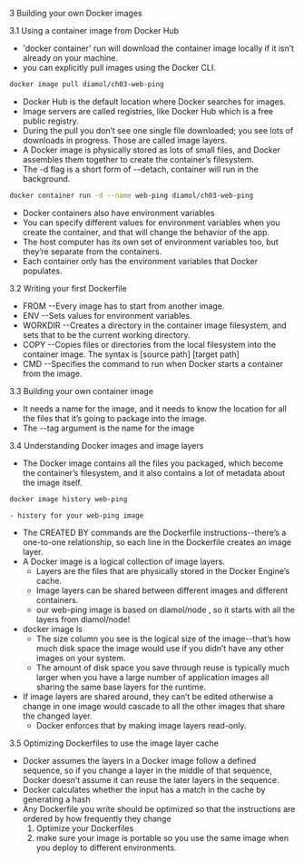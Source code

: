 3 Building your own Docker images

3.1 Using a container image from Docker Hub
  - 'docker container' run will download the container image locally if it isn’t already on your machine.
  - you can explicitly pull images using the Docker CLI.
  ```bash
  docker image pull diamol/ch03-web-ping

  ```
  - Docker Hub is the default location where Docker searches for images.
  - Image servers are called registries, like Docker Hub which is a free public registry.
  - During the pull you don’t see one single file downloaded; you see lots of downloads in progress. Those are called image layers.
  - A Docker image is physically stored as lots of small files, and Docker assembles them together to create the container’s filesystem.
  - The -d flag is a short form of --detach, container will run in the background.
  ```bash
  docker container run -d --name web-ping diamol/ch03-web-ping
  ```
  - Docker containers also have environment variables
  - You can specify different values for environment variables when you create the container, and that will change the behavior of the app.
  - The host computer has its own set of environment variables too, but they’re separate from the containers.
  - Each container only has the environment variables that Docker populates.

3.2 Writing your first Dockerfile
  - FROM --Every image has to start from another image.
  - ENV --Sets values for environment variables.
  - WORKDIR --Creates a directory in the container image filesystem, and sets that to be the current working directory.
  - COPY --Copies files or directories from the local filesystem into the container image. The syntax is [source path] [target path]
  - CMD --Specifies the command to run when Docker starts a container from the image.

3.3 Building your own container image
  - It needs a name for the image, and it needs to know the location for all the files that it’s going to package into the image.
  - The --tag argument is the name for the image

3.4 Understanding Docker images and image layers
  - The Docker image contains all the files you packaged, which become the container’s filesystem, and it also contains a lot of metadata about the image itself.
  ```bash
  docker image history web-ping
  ```
    - history for your web-ping image
  - The CREATED BY commands are the Dockerfile instructions--there’s a one-to-one relationship, so each line in the Dockerfile creates an image layer.
  - A Docker image is a logical collection of image layers.
    - Layers are the files that are physically stored in the Docker Engine’s cache.
    - Image layers can be shared between different images and different containers.
    - our web-ping image is based on diamol/node , so it starts with all the layers from diamol/node!
  - docker image ls
    - The size column you see is the logical size of the image--that’s how much disk space the image would use if you didn’t have any other images on your system.
    - The amount of disk space you save through reuse is typically much larger when you have a large number of application images all sharing the same base layers for the runtime.
  - If image layers are shared around, they can’t be edited otherwise a change in one image would cascade to all the other images that share the changed layer. 
    - Docker enforces that by making image layers read-only.

3.5 Optimizing Dockerfiles to use the image layer cache
  - Docker assumes the layers in a Docker image follow a defined sequence, so if you change a layer in the middle of that sequence, Docker doesn’t assume it can reuse the later layers in the sequence.
  - Docker calculates whether the input has a match in the cache by generating a hash
  - Any Dockerfile you write should be optimized so that the instructions are ordered by how frequently they change
    1. Optimize your Dockerfiles
    2. make sure your image is portable so you use the same image when you deploy to different environments.
